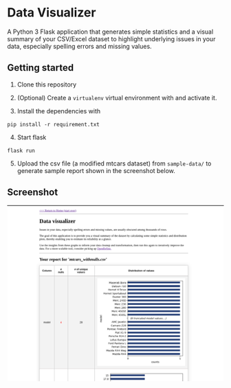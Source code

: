 # Data Visualizer

A Python 3 Flask application that generates simple statistics and a visual summary of your CSV/Excel dataset to highlight underlying issues in your data, especially spelling errors and missing values. 

## Getting started

1. Clone this repository
2. (Optional) Create a `virtualenv` virtual environment with and activate it. 

3. Install the dependencies with

```{sh}
pip install -r requirement.txt
```

4. Start flask

```
flask run
```

5. Upload the csv file (a modified mtcars dataset) from `sample-data/` to generate sample report shown in the screenshot below.

## Screenshot

![](./screenshots/demo-screenshot.png)